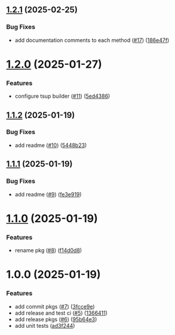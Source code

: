 ## [1.2.1](https://github.com/imevanc/chronobox/compare/v1.2.0...v1.2.1) (2025-02-25)


### Bug Fixes

* add documentation comments to each method ([#17](https://github.com/imevanc/chronobox/issues/17)) ([186e47f](https://github.com/imevanc/chronobox/commit/186e47f5ccbbcd690ead339bd427d50cc2dc65bb))

# [1.2.0](https://github.com/imevanc/chronobox/compare/v1.1.2...v1.2.0) (2025-01-27)


### Features

* configure tsup builder ([#11](https://github.com/imevanc/chronobox/issues/11)) ([5ed4386](https://github.com/imevanc/chronobox/commit/5ed438625d378dfefea4eef0503da48a3b41c747))

## [1.1.2](https://github.com/imevanc/chronobox/compare/v1.1.1...v1.1.2) (2025-01-19)


### Bug Fixes

* add readme ([#10](https://github.com/imevanc/chronobox/issues/10)) ([5448b23](https://github.com/imevanc/chronobox/commit/5448b2379aa3d2b7586d2841acdc0c52586a6990))

## [1.1.1](https://github.com/imevanc/chronobox/compare/v1.1.0...v1.1.1) (2025-01-19)


### Bug Fixes

* add readme ([#9](https://github.com/imevanc/chronobox/issues/9)) ([fe3e919](https://github.com/imevanc/chronobox/commit/fe3e919b5e6990dadebe58b702ca40d9afa24cb6))

# [1.1.0](https://github.com/imevanc/chronobox/compare/v1.0.0...v1.1.0) (2025-01-19)


### Features

* rename pkg ([#8](https://github.com/imevanc/chronobox/issues/8)) ([f14d0d8](https://github.com/imevanc/chronobox/commit/f14d0d858bfb45757dc0d6220a54e753f7ea3f5a))

# 1.0.0 (2025-01-19)


### Features

* add commit pkgs ([#7](https://github.com/imevanc/date-wizard/issues/7)) ([3fcce9e](https://github.com/imevanc/date-wizard/commit/3fcce9e3d48e3fff18e6394f943ae7e498fb5d78))
* add release and test ci ([#5](https://github.com/imevanc/date-wizard/issues/5)) ([1366411](https://github.com/imevanc/date-wizard/commit/1366411a78f3d3ce1fff5176b96046e890ce4222))
* add release pkgs ([#6](https://github.com/imevanc/date-wizard/issues/6)) ([95b64e3](https://github.com/imevanc/date-wizard/commit/95b64e3ad2384561ff6f82cda51a52e683c9fe1f))
* add unit tests ([ad3f244](https://github.com/imevanc/date-wizard/commit/ad3f244044cc99ce8310713b14c9172732ce492a))
